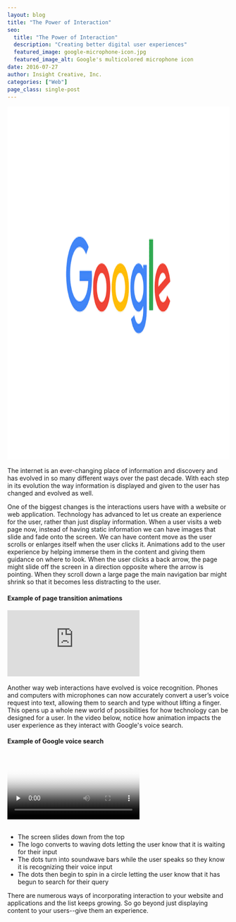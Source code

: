 ```yaml
---
layout: blog
title: "The Power of Interaction"
seo:
  title: "The Power of Interaction"
  description: "Creating better digital user experiences"
  featured_image: google-microphone-icon.jpg
  featured_image_alt: Google's multicolored microphone icon
date: 2016-07-27
author: Insight Creative, Inc.
categories: ["Web"]
page_class: single-post
---
```


<img src="The-Power-of-Interaction-1.gif" alt="Add Interaction to the Web" width="1200" height="800">

The internet is an ever-changing place of information and discovery and has evolved in so many different ways over the past decade. With each step in its evolution the way information is displayed and given to the user has changed and evolved as well.

One of the biggest changes is the interactions users have with a website or web application. Technology has advanced to let us create an experience for the user, rather than just display information. When a user visits a web page now, instead of having static information we can have images that slide and fade onto the screen. We can have content move as the user scrolls or enlarges itself when the user clicks it. Animations add to the user experience by helping immerse them in the content and giving them guidance on where to look. When the user clicks a back arrow, the page might slide off the screen in a direction opposite where the arrow is pointing. When they scroll down a large page the main navigation bar might shrink so that it becomes less distracting to the user.

#### Example of page transition animations

<div class="aspect-ratio">
  <iframe src="https://player.vimeo.com/video/173269145" frameborder="0" webkitallowfullscreen mozallowfullscreen allowfullscreen></iframe>
</div>

Another way web interactions have evolved is voice recognition. Phones and computers with microphones can now accurately convert a user’s voice request into text, allowing them to search and type without lifting a finger. This opens up a whole new world of possibilities for how technology can be designed for a user. In the video below, notice how animation impacts the user experience as they interact with Google's voice search.

#### Example of Google voice search

<video controls preload="none" poster="google-microphone-icon.jpg" style="margin-bottom: 1em;">
  <source src="https://g-design.storage.googleapis.com/production/v6/assets/g-voice-flow.mp4" type="video/mp4">
  <source src="https://g-design.storage.googleapis.com/production/v6/assets/g-voice-flow.ogg" type="video/ogg">
Your browser does not support the video tag.
</video>

- The screen slides down from the top
- The logo converts to waving dots letting the user know that it is waiting for their input
- The dots turn into soundwave bars while the user speaks so they know it is recognizing their voice input
- The dots then begin to spin in a circle letting the user know that it has begun to search for their query

There are numerous ways of incorporating interaction to your website and applications and the list keeps growing. So go beyond just displaying content to your users--give them an experience.

